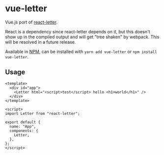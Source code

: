 # vue-letter

Vue.js port of [react-letter](https://github.com/mat-sz/vue-letter).

React is a dependency since react-letter depends on it, but this doesn't show up in the compiled output and will get "tree shaken" by webpack. This will be resolved in a future release.

Available in [NPM](https://npmjs.com/package/vue-letter), can be installed with `yarn add vue-letter` or `npm install vue-letter`.

## Usage

```
<template>
  <div id="app">
    <Letter html="<script>test</script> hello <h1>world</h1>" />
  </div>
</template>

<script>
import Letter from "react-letter";

export default {
  name: "App",
  components: {
    Letter,
  },
};
</script>
```
